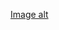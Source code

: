 [Image alt](https://github.com/ezheka/ijunior/blob/main/Homework%20Basics%20of%20Programming/Homework%201/Screenshot.PNG)
